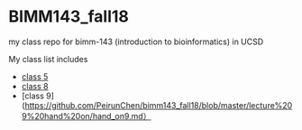 # BIMM143_fall18
my class repo for bimm-143 (introduction to bioinformatics) in UCSD

My class list includes

- [class 5](https://github.com/PeirunChen/bimm143_fall18/blob/master/class05/class05.md#class-5-is-really-good)
- [class 8](https://github.com/PeirunChen/bimm143_fall18/blob/master/class08/ll.md)
- [class 9](https://github.com/PeirunChen/bimm143_fall18/blob/master/lecture%209%20hand%20on/hand_on9.md）
